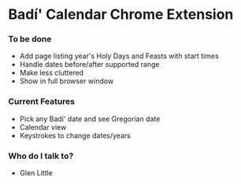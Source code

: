 # Badí' Calendar Chrome Extension #


### To be done ###

* Add page listing year's Holy Days and Feasts with start times
* Handle dates before/after supported range
* Make less cluttered
* Show in full browser window

### Current Features ###

* Pick any Badí' date and see Gregorian date
* Calendar view
* Keystrokes to change dates/years


### Who do I talk to? ###

* Glen Little